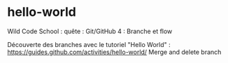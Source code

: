 # hello-world
Wild Code School : quête :  Git/GitHub 4 : Branche et flow

Découverte des branches avec le tutoriel "Hello World" : https://guides.github.com/activities/hello-world/
Merge and delete branch
